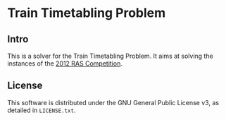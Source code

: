 Train Timetabling Problem
=========================

Intro
-----

This is a solver for the Train Timetabling Problem. It aims at solving the instances of the [2012 RAS Competition](https://www.informs.org/Community/RAS/Problem-Solving-Competition/2012-RAS-Problem-Solving-Competition).

License
-------

This software is distributed under the GNU General Public License v3, as detailed in `LICENSE.txt`.